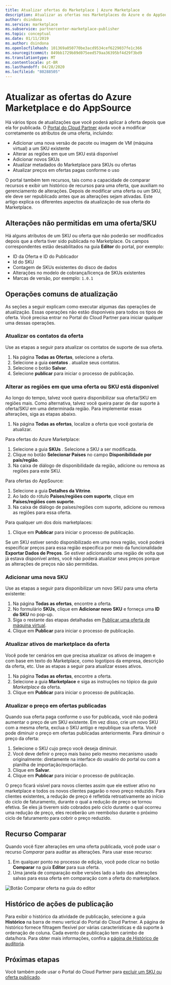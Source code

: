 ```yaml
---
title: Atualizar ofertas do Marketplace | Azure Marketplace
description: Atualizar as ofertas nos Marketplaces do Azure e do AppSource usando o Portal do Cloud Partner
author: dsindona
ms.service: marketplace
ms.subservice: partnercenter-marketplace-publisher
ms.topic: conceptual
ms.date: 01/11/2019
ms.author: dsindona
ms.openlocfilehash: 101369a050770be3acd9534cef6229037fe1c366
ms.sourcegitcommit: 849bb1729b89d075eed579aa36395bf4d29f3bd9
ms.translationtype: MT
ms.contentlocale: pt-BR
ms.lasthandoff: 04/28/2020
ms.locfileid: "80288505"
---
```

# <a name="update-azure-marketplace-and-appsource-offers"></a>Atualizar as ofertas do Azure Marketplace e do AppSource

Há vários tipos de atualizações que você poderá aplicar à oferta depois que ela for publicada.  O [Portal do Cloud Partner](https://cloudpartner.azure.com/) ajuda você a modificar corretamente os atributos de uma oferta, incluindo:

-  Adicionar uma nova versão de pacote ou imagem de VM (máquina virtual) a um SKU existente
-  Alterar as regiões em que um SKU está disponível
-  Adicionar novos SKUs
-  Atualizar metadados do Marketplace para SKUs ou ofertas 
-  Atualizar preços em ofertas pagas conforme o uso

O portal também tem recursos, tais como a capacidade de comparar recursos e exibir um histórico de recursos para uma oferta, que auxiliam no gerenciamento de alterações.  Depois de modificar uma oferta ou um SKU, ele deve ser republicado antes que as alterações sejam ativadas.  Este artigo explica os diferentes aspectos da atualização de sua oferta do Marketplace.

## <a name="unpermitted-changes-to-an-offersku"></a>Alterações não permitidas em uma oferta/SKU

Há alguns atributos de um SKU ou oferta que não poderão ser modificados depois que a oferta tiver sido publicada no Marketplace.  Os campos correspondentes estão desabilitados na guia **Editor** do portal, por exemplo:  

- ID da Oferta e ID do Publicador
- Id do SKU 
- Contagem de SKUs existentes do disco de dados
- Alterações no modelo de cobrança/licença de SKUs existentes
- Marcas de versão, por exemplo: `1.0.1`


## <a name="common-update-operations"></a>Operações comuns de atualização

As seções a seguir explicam como executar algumas das operações de atualização.  Essas operações não estão disponíveis para todos os tipos de oferta.  Você precisa entrar no Portal do Cloud Partner para iniciar qualquer uma dessas operações.


### <a name="update-offer-contacts"></a>Atualizar os contatos da oferta

Use as etapas a seguir para atualizar os contatos de suporte de sua oferta.
1. Na página **Todas as Ofertas**, selecione a oferta.
2. Selecione a guia **contatos** . atualize seus contatos.
3. Selecione o botão **Salvar**.
4. Selecione **publicar** para iniciar o processo de publicação.


### <a name="change-regions-an-offer-or-sku-is-available-in"></a>Alterar as regiões em que uma oferta ou SKU está disponível

Ao longo do tempo, talvez você queira disponibilizar sua oferta/SKU em regiões mais.
Como alternativa, talvez você queira parar de dar suporte à oferta/SKU em uma determinada região.
Para implementar essas alterações, siga as etapas abaixo.

1. Na página **Todas as ofertas**, localize a oferta que você gostaria de atualizar.

Para ofertas do Azure Marketplace:

1. Selecione a guia **SKUs** .  Selecione a SKU a ser modificada.
1. Clique no botão **Selecionar Países** no campo **Disponibilidade por país/região**.
1. Na caixa de diálogo de disponibilidade da região, adicione ou remova as regiões para este SKU.

Para ofertas do AppSource:

1. Selecione a guia **Detalhes da Vitrine**.
1. Ao lado do rótulo **Países/regiões com suporte**, clique em **Países/regiões com suporte**. 
1. Na caixa de diálogo de países/regiões com suporte, adicione ou remova as regiões para essa oferta.

Para qualquer um dos dois marketplaces:

1. Clique em **Publicar** para iniciar o processo de publicação. 

Se um SKU estiver sendo disponibilizado em uma nova região, você poderá especificar preços para essa região específica por meio da funcionalidade **Exportar Dados de Preços**. Se estiver adicionando uma região de volta que já estava disponível antes, você não poderá atualizar seus preços porque as alterações de preços não são permitidas.


### <a name="add-a-new-sku"></a>Adicionar uma nova SKU 

Use as etapas a seguir para disponibilizar um novo SKU para uma oferta existente:

1. Na página **Todas as ofertas**, encontre a oferta.
3. No formulário **SKUs**, clique em **Adicionar novo SKU** e forneça uma **ID do SKU** no pop-up.
4. Siga o restante das etapas detalhadas em [Publicar uma oferta de máquina virtual](../virtual-machine/cpp-publish-offer.md).
5. Clique em **Publicar** para iniciar o processo de publicação.


### <a name="update-offer-marketplace-assets"></a>Atualizar ativos de marketplace da oferta

Você pode ter cenários em que precisa atualizar os ativos de imagem e com base em texto do Marketplace, como logotipos da empresa, descrição da oferta, etc. Use as etapas a seguir para atualizar esses ativos.

1. Na página **Todas as ofertas**, encontre a oferta. 
2. Selecione a guia **Marketplace** e siga as instruções no tópico da *guia Marketplace* da oferta.
3. Clique em **Publicar** para iniciar o processo de publicação.


### <a name="update-pricing-on-published-offers"></a>Atualizar o preço em ofertas publicadas

Quando sua oferta paga conforme o uso for publicada, você não poderá aumentar o preço de um SKU existente.  Em vez disso, crie um novo SKU com a mesma oferta, exclua o SKU antigo e republique sua oferta. Você pode diminuir o preço em ofertas publicadas anteriormente. Para diminuir o preço da oferta:

1. Selecione o SKU cujo preço você deseja diminuir.
2. Você deve definir o preço mais baixo pelo mesmo mecanismo usado originalmente: diretamente na interface do usuário do portal ou com a planilha de importação/exportação.
3. Clique em **Salvar**.
4. Clique em **Publicar** para iniciar o processo de publicação.

O preço ficará visível para novos clientes assim que ele estiver ativo no marketplace e todos os novos clientes pagarão o novo preço reduzido.  Para clientes existentes, a redução de preço é refletida retroativamente ao início do ciclo de faturamento, durante o qual a redução de preço se tornou efetiva.  Se eles já tiverem sido cobrados pelo ciclo durante o qual ocorreu uma redução de preço, eles receberão um reembolso durante o próximo ciclo de faturamento para cobrir o preço reduzido.


## <a name="compare-feature"></a>Recurso Comparar

Quando você fizer alterações em uma oferta publicada, você pode usar o recurso *Comparar* para auditar as alterações. Para usar esse recurso:

1. Em qualquer ponto no processo de edição, você pode clicar no botão **Comparar** na guia **Editor** para sua oferta.
2. Uma janela de comparação exibe versões lado a lado das alterações salvas para essa oferta em comparação com a oferta do marketplace. 

![Botão Comparar oferta na guia do editor](./media/offer-compare-button.png)


## <a name="history-of-publishing-actions"></a>Histórico de ações de publicação

Para exibir o histórico da atividade de publicação, selecione a guia **Histórico** na barra de menu vertical do Portal do Cloud Partner.  A página de histórico fornece filtragem flexível por várias características e dá suporte à ordenação de coluna.  Cada evento de publicação tem carimbo de data/hora.  Para obter mais informações, confira a [página de Histórico de auditoria](../portal-tour/cpp-history-page.md).


## <a name="next-steps"></a>Próximas etapas

Você também pode usar o Portal do Cloud Partner para [excluir um SKU ou oferta publicado](./cpp-delete-offer.md).
